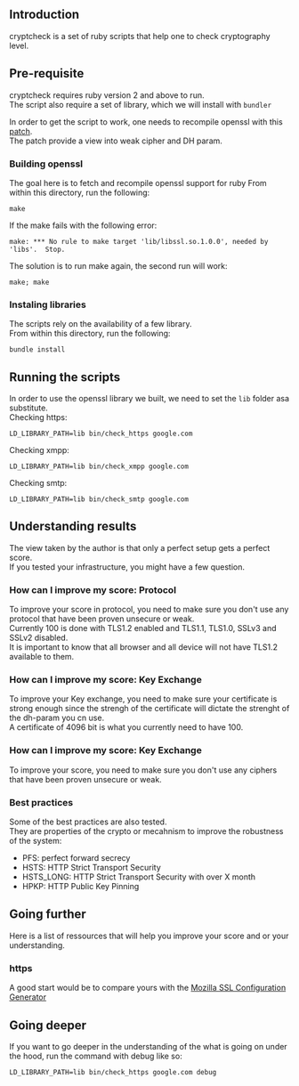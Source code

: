 ## Introduction
cryptcheck is a set of ruby scripts that help one to check cryptography level.  


## Pre-requisite
cryptcheck requires ruby version 2 and above to run.  
The script also require a set of library, which we will install with ```bundler```  

In order to get the script to work, one needs to recompile openssl with this [patch](patch).    
The patch provide a view into weak cipher and DH param.  

### Building openssl
The goal here is to fetch and recompile openssl support for ruby
From within this directory, run the following:
```
make
```
If the make fails with the following error:
```
make: *** No rule to make target 'lib/libssl.so.1.0.0', needed by 'libs'.  Stop.
```
The solution is to run make again, the second run will work:
```
make; make 
```

### Instaling libraries
The scripts rely on the availability of a few library.  
From within this directory, run the following:
```
bundle install
```

## Running the scripts
In order to use the openssl library we built, we need to set the ```lib``` folder asa substitute.  
Checking https:  
```
LD_LIBRARY_PATH=lib bin/check_https google.com
```
Checking xmpp:  
```
LD_LIBRARY_PATH=lib bin/check_xmpp google.com
```
Checking smtp:  
```
LD_LIBRARY_PATH=lib bin/check_smtp google.com
```

## Understanding results
The view taken by the author is that only a perfect setup gets a perfect score.  
If you tested your infrastructure, you might have a few question.  

### How can I improve my score: Protocol
To improve your score in protocol, you need to make sure you don't use any protocol that have been proven unsecure or weak.  
Currently 100 is done with TLS1.2 enabled and TLS1.1, TLS1.0, SSLv3 and SSLv2 disabled.  
It is important to know that all browser and all device will not have TLS1.2 available to them.  

### How can I improve my score: Key Exchange
To improve your Key exchange, you need to make sure your certificate is strong enough since the strengh of the certificate will dictate the strenght of the dh-param you cn use.  
A certificate of 4096 bit is what you currently need to have 100.  

### How can I improve my score: Key Exchange
To improve your score, you need to make sure you don't use any ciphers that have been proven unsecure or weak.  


### Best practices
Some of the best practices are also tested.  
They are properties of the crypto or mecahnism to improve the robustness of the system:  
- PFS: perfect forward secrecy  
- HSTS: HTTP Strict Transport Security   
- HSTS_LONG: HTTP Strict Transport Security with over X month  
- HPKP: HTTP Public Key Pinning  


## Going further
Here is a list of ressources that will help you improve your score and or your understanding.

### https
A good start would be to compare yours with the [Mozilla SSL Configuration Generator](https://mozilla.github.io/server-side-tls/ssl-config-generator/)
 
## Going deeper
If you want to go deeper in the understanding of the what is going on under the hood, run the command with debug like so:
```
LD_LIBRARY_PATH=lib bin/check_https google.com debug
```
